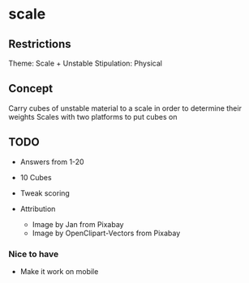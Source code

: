 # scale

## Restrictions

Theme: Scale + Unstable
Stipulation: Physical

## Concept

Carry cubes of unstable material to a scale in order to determine their weights
Scales with two platforms to put cubes on

## TODO

- Answers from 1-20
- 10 Cubes

- Tweak scoring

- Attribution
  - Image by Jan from Pixabay
  - Image by OpenClipart-Vectors from Pixabay

### Nice to have

- Make it work on mobile

